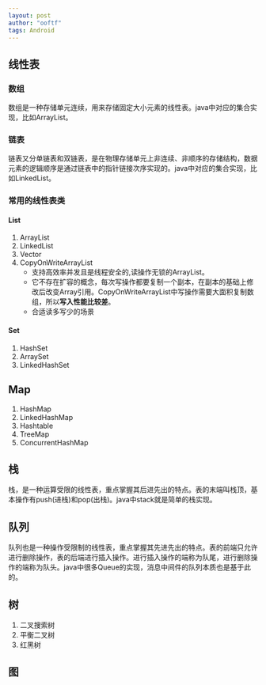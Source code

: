 ```yaml
---
layout: post
author: "ooftf"
tags: Android
---
```


## 线性表
### 数组
数组是一种存储单元连续，用来存储固定大小元素的线性表。java中对应的集合实现，比如ArrayList。
### 链表
链表又分单链表和双链表，是在物理存储单元上非连续、非顺序的存储结构，数据元素的逻辑顺序是通过链表中的指针链接次序实现的。java中对应的集合实现，比如LinkedList。
### 常用的线性表类
#### List
1. ArrayList
2. LinkedList
3. Vector
4. CopyOnWriteArrayList  
   * 支持高效率并发且是线程安全的,读操作无锁的ArrayList。  
   * 它不存在扩容的概念，每次写操作都要复制一个副本，在副本的基础上修改后改变Array引用。CopyOnWriteArrayList中写操作需要大面积复制数组，所以**写入性能比较差**。
   * 合适读多写少的场景

#### Set
1. HashSet
2. ArraySet
3. LinkedHashSet

## Map
1. HashMap
2. LinkedHashMap
3. Hashtable
4. TreeMap
5. ConcurrentHashMap




## 栈
栈，是一种运算受限的线性表，重点掌握其后进先出的特点。表的末端叫栈顶，基本操作有push(进栈)和pop(出栈)。java中stack就是简单的栈实现。
## 队列
队列也是一种操作受限制的线性表，重点掌握其先进先出的特点。表的前端只允许进行删除操作，表的后端进行插入操作。进行插入操作的端称为队尾，进行删除操作的端称为队头。java中很多Queue的实现，消息中间件的队列本质也是基于此的。
## 树
1. 二叉搜索树
2. 平衡二叉树
3. 红黑树

## 图




